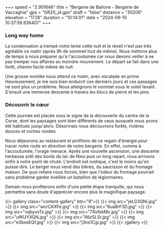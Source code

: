 +++
speed = "2.951646"
title = "Bergerie de Ballone - Bergerie de Vaccaghia"
gps = "GR20_j4.gpx"
draft = "false"
distance = "30206"
elevation = "1728"
duration = "10:14:01"
date = "2024-09-10 10:37:59.936407"
+++
### Long way home
La condensation a trempé notre tente cette nuit et le réveil n'est pas très agréable ce matin (après 9h de sommeil tout de même). Nous mettons plus de temps à nous préparer qu'à l'accoutumée car nous devons veiller à ne pas tremper nos affaires au moindre mouvement. 
Le départ se fait dans une forêt, chemin facile même de nuit. 

Une grosse montée nous attend ce matin, avec escalade en prime. Heureusement, je me suis bien endurcit ces derniers jours et ces passages ne sont plus un problème. Nous atteignons le sommet sous le soleil levant. S'ensuit une immense descente à travers les blocs de pierre et les pins. 

### Découvrir le cœur
Cette journée est placée sous le signe de la découverte du centre de la Corse, dont les paysages sont bien différents de ceux auxquels nous avons été habitués jusqu'alors. Désormais nous découvrons forêts, rivières douces et roches rondes.

Nous déjeunons au restaurant et profitons de ce regain d'énergie pour tracer notre route en direction de notre bergerie. En effet, comme à l'accoutumée, l'orage menace. Après une nouvelle ascension, une descente herbeuse prêt des bords du lac de Nino puis un long repart, nous arrivons enfin à notre point de chute. L'endroit est rustique, c'est le moins qu'on puisse dire. Le berger nous vend des bières, du saucisson et du fromage maison. De quoi refaire nous forces, bien que l'odeur du fromage pourrait sans problème garder éveillée un bataillon de légionnaires.

Demain nous profiterons enfin d'une petite étape tranquille, qui nous permettra sans doute d'apprécier encore plus le magnifique paysage.

{{< gallery class="content-gallery" btn="9">}}
{{< img src="jeLG3QNi.jpg" >}}
{{< img src="wcrCAXFe.jpg" >}}
{{< img src="6ua8rF3D.jpg" >}}
{{< img src="vqbyvsTz.jpg" >}}
{{< img src="7XofekMx.jpg" >}}
{{< img src="ufKUYXQN.jpg" >}}
{{< img src="iNizSLSr.jpg" >}}
{{< img src="e3bxeEQf.jpg" >}}
{{< img src="j3ns1Cgi.jpg" >}}
{{< /gallery >}}

